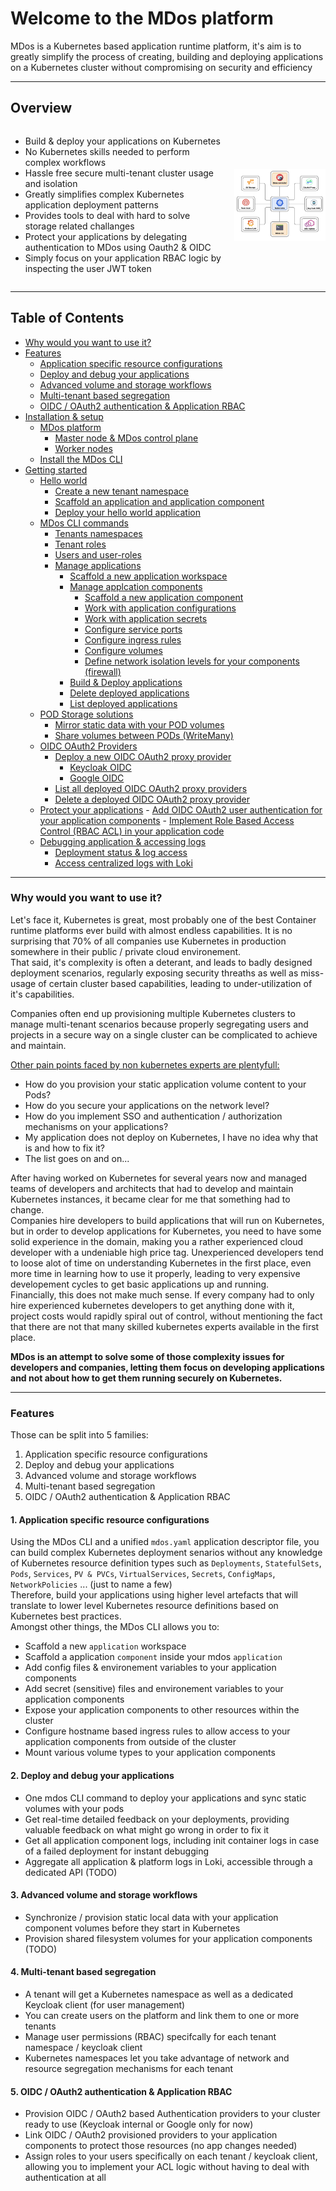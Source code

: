 # Welcome to the MDos platform

MDos is a Kubernetes based application runtime platform, it's aim is to greatly simplify the process of creating, building and deploying applications on a Kubernetes cluster without compromising on security and efficiency

---

## Overview

<div style="display: flex; align-items: center; justify-content: center">
  <div style="flex-basis: 50%; order: 2;background-color: #ffffff; text-align: center;">
    <img src="https://github.com/mdundek/mdos/blob/main/mdos-docs/img/overview.png?raw=true" style="max-width: 100%">
  </div>
  <div style="padding-right: 20px;">
    <ul>
      <li>Build & deploy your applications on Kubernetes</li>
      <li>No Kubernetes skills needed to perform complex workflows</li>
      <li>Hassle free secure multi-tenant cluster usage and isolation</li>
      <li>Greatly simplifies complex Kubernetes application deployment patterns</li>
      <li>Provides tools to deal with hard to solve storage related challanges</li>
      <li>Protect your applications by delegating authentication to MDos using Oauth2 & OIDC</li>
      <li>Simply focus on your application RBAC logic by inspecting the user JWT token</li>
    </ul>
  </div>
</div>

---

## Table of Contents

- [Why would you want to use it?](#why-would-you-want-to-use-it)
- [Features](#features)
    - [Application specific resource configurations](#1-application-specific-resource-configurations)
    - [Deploy and debug your applications](#2-deploy-and-debug-your-applications)
    - [Advanced volume and storage workflows](#3-advanced-volume-and-storage-workflows)
    - [Multi-tenant based segregation](#4-multi-tenant-based-segregation)
    - [OIDC / OAuth2 authentication & Application RBAC](#5-oidc-oauth2-authentication-application-rbac)
- [Installation & setup](https://github.com/mdundek/mdos/blob/main/mdos-docs/installation.md)
    - [MDos platform](#overview)
        - [Master node & MDos control plane](#overview)
        - [Worker nodes](#overview)
    - [Install the MDos CLI](#overview)
- [Getting started](https://github.com/mdundek/mdos/blob/main/mdos-docs/getting-started.md)
    - [Hello world](#overview)
        - [Create a new tenant namespace](#overview)
        - [Scaffold an application and application component](#overview)
        - [Deploy your hello world application](#overview)
    - [MDos CLI commands](#overview)
        - [Tenants namespaces](#overview)
        - [Tenant roles](#overview)
        - [Users and user-roles](#overview)
        - [Manage applications](#overview)
            - [Scaffold a new application workspace](#overview)
            - [Manage applcation components](#overview)
                - [Scaffold a new application component](#overview)
                - [Work with application configurations](#overview)
                - [Work with application secrets](#overview)
                - [Configure service ports](#overview)
                - [Configure ingress rules](#overview)
                - [Configure volumes](#overview)
                - [Define network isolation levels for your components (firewall)](#overview)
            - [Build & Deploy applications](#overview)
            - [Delete deployed applications](#overview)
            - [List deployed applications](#overview)
    - [POD Storage solutions](#overview)
        - [Mirror static data with your POD volumes](#overview)
        - [Share volumes between PODs (WriteMany)](#overview)
    - [OIDC OAuth2 Providers](#overview)
        - [Deploy a new OIDC OAuth2 proxy provider](#overview)
            - [Keycloak OIDC](#overview)
            - [Google OIDC](#overview)
        - [List all deployed OIDC OAuth2 proxy providers](#overview)
        - [Delete a deployed OIDC OAuth2 proxy provider](#overview)
    - [Protect your applications](#overview)
          - [Add OIDC OAuth2 user authentication for your application components](#overview)
          - [Implement Role Based Access Control (RBAC ACL) in your application code](#overview)
    - [Debugging application & accessing logs](#overview)
        - [Deployment status & log access](#overview)
        - [Access centralized logs with Loki](#overview)

---

### Why would you want to use it?

Let's face it, Kubernetes is great, most probably one of the best Container runtime platforms ever build with almost endless capabilities. It is no surprising that 70% of all companies use Kubernetes in production somewhere in their public / private cloud environement.  
That said, it's complexity is often a deterant, and leads to badly designed deployment scenarios, regularly exposing security threaths as well as miss-usage of certain cluster based capabilities, leading to under-utilization of it's capabilities.  

Companies often end up provisioning multiple Kubernetes clusters to manage multi-tenant scenarios because properly segregating users and projects in a secure way on a single cluster can be complicated to achieve and maintain.  

<ins>Other pain points faced by non kubernetes experts are plentyfull:</ins>

* How do you provision your static application volume content to your Pods?
* How do you secure your applications on the network level?
* How do you implement SSO and authentication / authorization mechanisms on your applications?
* My application does not deploy on Kubernetes, I have no idea why that is and how to fix it?
* The list goes on and on...  

After having worked on Kubernetes for several years now and managed teams of developers and architects that had to develop and maintain Kubernetes instances, it became clear for me that something had to change.  
Companies hire developers to build applications that will run on Kubernetes, but in order to develop applications for Kubernetes, you need to have some solid experience in the domain, making you a rather experienced cloud developer with a undeniable high price tag. Unexperienced developers tend to loose alot of time on understanding Kubernetes in the first place, even more time in learning how to use it properly, leading to very expensive developement cycles to get basic applications up and running.  
Financially, this does not make much sense. If every company had to only hire experienced kubernetes developers to get anything done with it, project costs would rapidly spiral out of control, without mentioning the fact that there are not that many skilled kubernetes experts available in the first place.  

**MDos is an attempt to solve some of those complexity issues for developers and companies, letting them focus on developing applications and not about how to get them running securely on Kubernetes.**

---

### Features

Those can be split into 5 families:

1. Application specific resource configurations
2. Deploy and debug your applications
3. Advanced volume and storage workflows
4. Multi-tenant based segregation
5. OIDC / OAuth2 authentication & Application RBAC

#### 1. Application specific resource configurations

Using the MDos CLI and a unified `mdos.yaml` application descriptor file, you can build complex Kubernetes deployment senarios without any knowledge of Kubernetes resource definition types such as `Deployments`, `StatefulSets`, `Pods`, `Services`, `PV & PVCs`, `VirtualServices`, `Secrets`, `ConfigMaps`, `NetworkPolicies` ... (just to name a few)  
Therefore, build your applications using higher level artefacts that will translate to lower level Kubernetes resource definitions based on Kubernetes best practices.  
Amongst other things, the MDos CLI allows you to:

* Scaffold a new `application` workspace
* Scaffold a application `component` inside your mdos `application`
* Add config files & environement variables to your application components
* Add secret (sensitive) files and environement variables to your application components
* Expose your application components to other resources within the cluster 
* Configure hostname based ingress rules to allow access to your application components from outside of the cluster
* Mount various volume types to your application components

#### 2. Deploy and debug your applications

* One mdos CLI command to deploy your applications and sync static volumes with your pods
* Get real-time detailed feedback on your deployments, providing valuable feedback on what might go wrong in order to fix it
* Get all application component logs, including init container logs in case of a failed deployment for instant debugging
* Aggregate all application & platform logs in Loki, accessible through a dedicated API (TODO)

#### 3. Advanced volume and storage workflows

* Synchronize / provision static local data with your application component volumes before they start in Kubernetes
* Provision shared filesystem volumes for your application components (TODO)

#### 4. Multi-tenant based segregation

* A tenant will get a Kubernetes namespace as well as a dedicated Keycloak client (for user management)
* You can create users on the platform and link them to one or more tenants
* Manage user permissions (RBAC) specifcally for each tenant namespace / keycloak client 
* Kubernetes namespaces let you take advantage of network and resource segregation mechanisms for each tenant

#### 5. OIDC / OAuth2 authentication & Application RBAC

* Provision OIDC / OAuth2 based Authentication providers to your cluster ready to use (Keycloak internal or Google only for now)
* Link OIDC / OAuth2 provisioned providers to your application components to protect those resources (no app changes needed)
* Assign roles to your users specifically on each tenant / keycloak client, allowing you to implement your ACL logic without having to deal with authentication at all